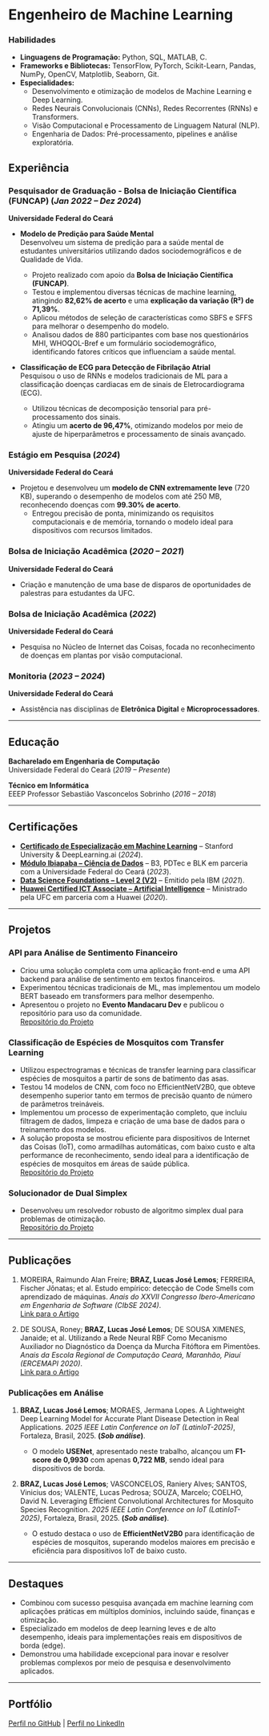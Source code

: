 # Engenheiro de Machine Learning  

### **Habilidades**
<!-- #### **Técnicas**   -->
- **Linguagens de Programação:** Python, SQL, MATLAB, C.  
- **Frameworks e Bibliotecas:** TensorFlow, PyTorch, Scikit-Learn, Pandas, NumPy, OpenCV, Matplotlib, Seaborn, Git.  
- **Especialidades:**  
  - Desenvolvimento e otimização de modelos de Machine Learning e Deep Learning.  
  - Redes Neurais Convolucionais (CNNs), Redes Recorrentes (RNNs) e Transformers.  
  - Visão Computacional e Processamento de Linguagem Natural (NLP).  
  - Engenharia de Dados: Pré-processamento, pipelines e análise exploratória.  


## Experiência  

### **Pesquisador de Graduação - Bolsa de Iniciação Científica (FUNCAP)** (_Jan 2022 – Dez 2024_)
**Universidade Federal do Ceará**    
- **Modelo de Predição para Saúde Mental**  
  Desenvolveu um sistema de predição para a saúde mental de estudantes universitários utilizando dados sociodemográficos e de Qualidade de Vida.  
  - Projeto realizado com apoio da **Bolsa de Iniciação Científica (FUNCAP)**.  
  - Testou e implementou diversas técnicas de machine learning, atingindo  **82,62% de acerto** e uma **explicação da variação (R²) de 71,39%**.  
  - Aplicou métodos de seleção de características como SBFS e SFFS para melhorar o desempenho do modelo.  
  - Analisou dados de 880 participantes com base nos questionários MHI, WHOQOL-Bref e um formulário sociodemográfico, identificando fatores críticos que influenciam a saúde mental.  

- **Classificação de ECG para Detecção de Fibrilação Atrial**  
  Pesquisou o uso de RNNs e modelos tradicionais de ML para a classificação doenças cardiacas em de sinais de Eletrocardiograma (ECG).  
  - Utilizou técnicas de decomposição tensorial para pré-processamento dos sinais.  
  - Atingiu um **acerto de 96,47%**, otimizando modelos por meio de ajuste de hiperparâmetros e processamento de sinais avançado.  

### **Estágio em Pesquisa** (_2024_)
**Universidade Federal do Ceará**    
- Projetou e desenvolveu um **modelo de CNN extremamente leve** (720 KB), superando o desempenho de modelos com até 250 MB, reconhecendo doenças com **99.30% de acerto**.  
  - Entregou precisão de ponta, minimizando os requisitos computacionais e de memória, tornando o modelo ideal para dispositivos com recursos limitados.  

### **Bolsa de Iniciação Acadêmica** (_2020 – 2021_)  
**Universidade Federal do Ceará**  
- Criação e manutenção de uma base de disparos de oportunidades de palestras para estudantes da UFC.  

### **Bolsa de Iniciação Acadêmica** (_2022_)  
**Universidade Federal do Ceará**  
- Pesquisa no Núcleo de Internet das Coisas, focada no reconhecimento de doenças em plantas por visão computacional.  

### **Monitoria** (_2023 – 2024_)  
**Universidade Federal do Ceará**  
- Assistência nas disciplinas de **Eletrônica Digital** e **Microprocessadores**.  

---

## Educação  
**Bacharelado em Engenharia de Computação**  
Universidade Federal do Ceará (_2019 – Presente_)

**Técnico em Informática**  
EEEP Professor Sebastião Vasconcelos Sobrinho (_2016 – 2018_) 

---

## Certificações  
- [**Certificado de Especialização em Machine Learning**](#) – Stanford University & DeepLearning.ai (_2024_).  
- [**Módulo Ibiapaba – Ciência de Dados**](#) – B3, PDTec e BLK em parceria com a Universidade Federal do Ceará (_2023_).   
- [**Data Science Foundations – Level 2 (V2)**](#) – Emitido pela IBM (_2021_).  
- [**Huawei Certified ICT Associate – Artificial Intelligence**](#) – Ministrado pela UFC em parceria com a Huawei (_2020_).  

---

## Projetos  

### **API para Análise de Sentimento Financeiro**  
- Criou uma solução completa com uma aplicação front-end e uma API backend para análise de sentimento em textos financeiros.  
- Experimentou técnicas tradicionais de ML, mas implementou um modelo BERT baseado em transformers para melhor desempenho.  
- Apresentou o projeto no **Evento Mandacaru Dev** e publicou o repositório para uso da comunidade. <br>
[Repositório do Projeto](#)  

### **Classificação de Espécies de Mosquitos com Transfer Learning**  
- Utilizou espectrogramas e técnicas de transfer learning para classificar espécies de mosquitos a partir de sons de batimento das asas.  
- Testou 14 modelos de CNN, com foco no EfficientNetV2B0, que obteve desempenho superior tanto em termos de precisão quanto de número de parâmetros treináveis.  
- Implementou um processo de experimentação completo, que incluiu filtragem de dados, limpeza e criação de uma base de dados para o treinamento dos modelos.  
- A solução proposta se mostrou eficiente para dispositivos de Internet das Coisas (IoT), como armadilhas automáticas, com baixo custo e alta performance de reconhecimento, sendo ideal para a identificação de espécies de mosquitos em áreas de saúde pública. <br>
[Repositório do Projeto](#) 

### **Solucionador de Dual Simplex**  
- Desenvolveu um resolvedor robusto de algoritmo simplex dual para problemas de otimização. <br>
[Repositório do Projeto](#)  

---

## Publicações  
1. MOREIRA, Raimundo Alan Freire; **BRAZ, Lucas José Lemos**; FERREIRA, Fischer Jônatas; et al. Estudo empírico: detecção de Code Smells com aprendizado de máquinas. _Anais do XXVII Congresso Ibero-Americano em Engenharia de Software (CIbSE 2024)_.  
   [Link para o Artigo](https://sol.sbc.org.br/index.php/cibse/article/view/28455)  

2. DE SOUSA, Roney; **BRAZ, Lucas José Lemos**; DE SOUSA XIMENES, Janaide; et al. Utilizando a Rede Neural RBF Como Mecanismo Auxiliador no Diagnóstico da Doença da Murcha Fitóftora em Pimentões. _Anais da Escola Regional de Computação Ceará, Maranhão, Piauí (ERCEMAPI 2020)_.  
   [Link para o Artigo](https://sol.sbc.org.br/index.php/ercemapi/article/view/11466)  

### Publicações em Análise  
1. **BRAZ, Lucas José Lemos**; MORAES, Jermana Lopes. A Lightweight Deep Learning Model for Accurate Plant Disease Detection in Real Applications. _2025 IEEE Latin Conference on IoT (LatinIoT-2025)_, Fortaleza, Brasil, 2025. **(_Sob análise_)**.  
   - O modelo **USENet**, apresentado neste trabalho, alcançou um **F1-score de 0,9930** com apenas **0,722 MB**, sendo ideal para dispositivos de borda.  

2. **BRAZ, Lucas José Lemos**; VASCONCELOS, Raniery Alves; SANTOS, Vinicius dos; VALENTE, Lucas Pedrosa; SOUZA, Marcelo; COELHO, David N. Leveraging Efficient Convolutional Architectures for Mosquito Species Recognition. _2025 IEEE Latin Conference on IoT (LatinIoT-2025)_, Fortaleza, Brasil, 2025. **(_Sob análise_)**.  
   - O estudo destaca o uso de **EfficientNetV2B0** para identificação de espécies de mosquitos, superando modelos maiores em precisão e eficiência para dispositivos IoT de baixo custo.  

---


## Destaques  
- Combinou com sucesso pesquisa avançada em machine learning com aplicações práticas em múltiplos domínios, incluindo saúde, finanças e otimização.  
- Especializado em modelos de deep learning leves e de alto desempenho, ideais para implementações reais em dispositivos de borda (edge).  
- Demonstrou uma habilidade excepcional para inovar e resolver problemas complexos por meio de pesquisa e desenvolvimento aplicados.  

---

## Portfólio  
[Perfil no GitHub](#) | [Perfil no LinkedIn](#)  

